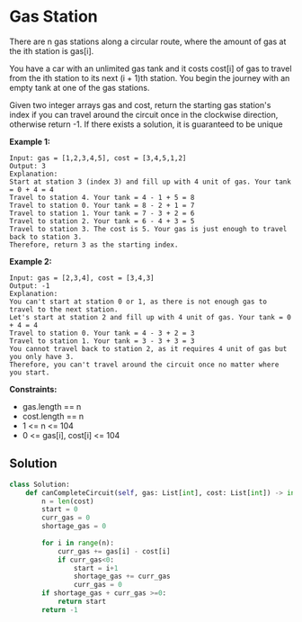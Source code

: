 <h1>Gas Station</h1>

<p>
There are n gas stations along a circular route, where the amount of gas at the ith station is gas[i].

You have a car with an unlimited gas tank and it costs cost[i] of gas to travel from the ith station to its next (i + 1)th station. You begin the journey with an empty tank at one of the gas stations.

Given two integer arrays gas and cost, return the starting gas station's index if you can travel around the circuit once in the clockwise direction, otherwise return -1. If there exists a solution, it is guaranteed to be unique

</p>

<b>Example 1:</b>

    Input: gas = [1,2,3,4,5], cost = [3,4,5,1,2]
    Output: 3
    Explanation:
    Start at station 3 (index 3) and fill up with 4 unit of gas. Your tank = 0 + 4 = 4
    Travel to station 4. Your tank = 4 - 1 + 5 = 8
    Travel to station 0. Your tank = 8 - 2 + 1 = 7
    Travel to station 1. Your tank = 7 - 3 + 2 = 6
    Travel to station 2. Your tank = 6 - 4 + 3 = 5
    Travel to station 3. The cost is 5. Your gas is just enough to travel back to station 3.
    Therefore, return 3 as the starting index.
    
<b>Example 2:</b>

    Input: gas = [2,3,4], cost = [3,4,3]
    Output: -1
    Explanation:
    You can't start at station 0 or 1, as there is not enough gas to travel to the next station.
    Let's start at station 2 and fill up with 4 unit of gas. Your tank = 0 + 4 = 4
    Travel to station 0. Your tank = 4 - 3 + 2 = 3
    Travel to station 1. Your tank = 3 - 3 + 3 = 3
    You cannot travel back to station 2, as it requires 4 unit of gas but you only have 3.
    Therefore, you can't travel around the circuit once no matter where you start.

<b>Constraints:</b>

- gas.length == n
- cost.length == n
- 1 <= n <= 104
- 0 <= gas[i], cost[i] <= 104

<h2>Solution</h2>

```python
class Solution:
    def canCompleteCircuit(self, gas: List[int], cost: List[int]) -> int:
        n = len(cost)
        start = 0
        curr_gas = 0
        shortage_gas = 0
        
        for i in range(n):
            curr_gas += gas[i] - cost[i]
            if curr_gas<0:
                start = i+1
                shortage_gas += curr_gas
                curr_gas = 0
        if shortage_gas + curr_gas >=0:
            return start
        return -1
```
